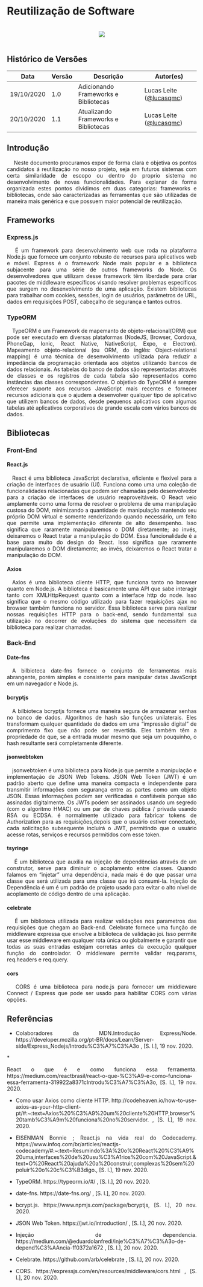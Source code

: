 # Reutilização de Software
<br>
<div style="display: flex; justify-content: center; align-items:center;">
    <img src="https://unbarqdsw.github.io/2020.1_G11_SYA/assets/gofs/pattern.png">
</div>
<br>

## **Histórico de Versões**
Data | Versão | Descrição | Autor(es) 
---- | ----------- | ------ | ---------
19/10/2020 | 1.0 | Adicionando Frameworks e Bibliotecas | Lucas Leite ([@lucasqmc](http://github.com/lucasqmc))
20/10/2020 | 1.1 | Atualizando Frameworks e Bibliotecas | Lucas Leite ([@lucasqmc](http://github.com/lucasqmc))


## **Introdução**

<p align="justify">&emsp; Neste documento procuramos expor de forma clara e objetiva os pontos candidatos á reutilização no nosso projeto, seja em futuros sistemas com certa similaridade de escopo ou dentro do proprio sistema no desenvolvimento de novas funcionalidades. Para explanar de forma organizada estes pontos dividimos em duas categorias: frameworks e bibliotecas, onde são caracterizadas as ferramentas que são utilizadas de maneira mais genérica e que possuem maior potencial de reutilização.  </p>


## **Frameworks**

### **Express.js**
<p align="justify">&emsp; É um framework para desenvolvimento web que roda na plataforma Node.js que fornece um conjunto robusto de recursos para aplicativos web e móvel. Express é o framework Node mais popular e a biblioteca subjacente para uma série de outros frameworks do Node. Os desenvolvedores que utilizam desse framework têm liberdade para criar pacotes de middleware específicos visando resolver problemas específicos que surgem no desenvolvimento de uma aplicação. Existem bibliotecas para trabalhar com cookies, sessões, login de usuários, parâmetros de URL, dados em requisições POST, cabeçalho de segurança e tantos outros. </p>

### **TypeORM**
<p align="justify">&emsp;TypeORM é um Framework de mapemanto de objeto-relacional(ORM) que pode ser executado em diversas plataformas (NodeJS, Browser, Cordova, PhoneGap, Ionic, React Native, NativeScript, Expo, e Electron). Mapeamento objeto-relacional (ou ORM, do inglês: Object-relational mapping) é uma técnica de desenvolvimento utilizada para reduzir a impedância da programação orientada aos objetos utilizando bancos de dados relacionais. As tabelas do banco de dados são representadas através de classes e os registros de cada tabela são representados como instâncias das classes correspondentes. O objetivo do TypeORM é sempre oferecer suporte aos recursos JavaScript mais recentes e fornecer recursos adicionais que o ajudem a desenvolver qualquer tipo de aplicativo que utilizem bancos de dados, desde pequenos aplicativos com algumas tabelas até aplicativos corporativos de grande escala com vários bancos de dados. </p>

## **Bibliotecas**
### **Front-End**

#### **React.js**
<p align="justify">&emsp;React é uma biblioteca JavaScript declarativa, eficiente e flexível para a criação de interfaces de usuário (UI). Funciona como uma uma coleção de funcionalidades relacionadas que podem ser chamadas pelo desenvolvedor para a criação de interfaces de usuário reaproveitáveis. O React veio amplamente como uma forma de resolver o problema de uma manipulação custosa do DOM, minimizando a quantidade de manipulação mantendo seu próprio DOM virtual e somente renderizando quando necessário, um feito que permite uma implementação diferente de alto desempenho. Isso significa que raramente manipularemos o DOM diretamente; ao invés, deixaremos o React tratar a manipulação do DOM. Essa funcionalidade é a base para muito do design do React. Isso significa que raramente manipularemos o DOM diretamente; ao invés, deixaremos o React tratar a manipulação do DOM. </p>

#### **Axios**
<p align="justify">&emsp;Axios é uma biblioteca cliente HTTP, que funciona tanto no browser quanto em Node.js. A biblioteca é basicamente uma API que sabe interagir tanto com XMLHttpRequest quanto com a interface http do node. Isso significa que o mesmo código utilizado para fazer requisições ajax no browser também funciona no servidor. Essa biblioteca serve para realizar nossas requisições HTTP para o back-end, sendo fundamental sua utilização no decorrer de evoluções do sistema que necessitem da biblioteca para realizar chamadas. </p>



### **Back-End**

#### **Date-fns**
<p align="justify">&emsp;A bilbioteca date-fns fornece o conjunto de ferramentas mais abrangente, porém simples e consistente para manipular datas JavaScript em um navegador e Node.js. </p>

#### **bcryptjs**
<p align="justify">&emsp;A bilbioteca bcryptjs fornece uma maneira segura  de armazenar senhas no banco de dados. Algoritmos de hash são funções unilaterais. Eles transformam qualquer quantidade de dados em uma “impressão digital” de comprimento fixo que não pode ser revertida. Eles também têm a propriedade de que, se a entrada mudar mesmo que seja um pouquinho, o hash resultante será completamente diferente.</p>

#### **jsonwebtoken**
<p align="justify">&emsp;jsonwebtoken é uma biblioteca para Node.js que permite a manipulação e implementação de JSON Web Tokens. JSON Web Token (JWT) é um padrão aberto que define uma maneira compacta e independente para transmitir informações com segurança entre as partes como um objeto JSON. Essas informações podem ser verificadas e confiáveis ​​porque são assinadas digitalmente. Os JWTs podem ser assinados usando um segredo (com o algoritmo HMAC) ou um par de chaves pública / privada usando RSA ou ECDSA. é normalmente utilizado para fabricar tokens de Authorization para as requisições,depois que o usuário estiver conectado, cada solicitação subsequente incluirá o JWT, permitindo que o usuário acesse rotas, serviços e recursos permitidos com esse token.</p>

#### **tsyringe**
<p align="justify">&emsp; É um biblioteca que auxilia na injeção de dependências através de um  construtor, serve para diminuir o acoplamento entre classes. Quando falamos em “injetar” uma dependência, nada mais é do que passar uma classe que será utilizada para uma classe que irá consumi-la. Injeção de Dependência é um é um padrão de projeto usado para evitar o alto nível de acoplamento de código dentro de uma aplicação.</p>

#### **celebrate**
<p align="justify">&emsp; É um biblioteca utilizada para realizar validações nos parametros das requisições que chegam ao Back-end. Celebrate fornece uma função de middleware expressa que envolve a biblioteca de validação joi. Isso permite usar esse middleware em qualquer rota única ou globalmente e garantir que todas as suas entradas estejam corretas antes da execução qualquer função do controlador. O middleware permite validar req.params, req.headers e req.query.</p>

#### **cors**
<p align="justify">&emsp; 
CORS é uma biblioteca para node.js para fornecer um middleware Connect / Express que pode ser usado para habilitar CORS com várias opções.</p>


## Referências
 * <p align="justify"> Colaboradores da MDN.Introdução Express/Node. https://developer.mozilla.org/pt-BR/docs/Learn/Server-side/Express_Nodejs/Introdu%C3%A7%C3%A3o   , [S. l.],  19 nov. 2020.
</p>
 * <p align="justify"> React o que é e como funciona essa ferramenta. https://medium.com/reactbrasil/react-o-que-%C3%A9-e-como-funciona-essa-ferramenta-319922a8371cIntrodu%C3%A7%C3%A3o, [S. l.],  19 nov. 2020.
</p>

 * <p align="justify">Como usar Axios como cliente HTTP. http://codeheaven.io/how-to-use-axios-as-your-http-client-pt/#:~:text=Axios%20%C3%A9%20um%20cliente%20HTTP,browser%20tamb%C3%A9m%20funciona%20no%20servidor. , [S. l.],  19 nov. 2020.
</p>

 * <p align="justify"> EISENMAN Bonnie ; React.js na vida real do Codecademy. https://www.infoq.com/br/articles/reactjs-codecademy/#:~:text=Resumindo%3A%20o%20React%20%C3%A9%20uma,interfaces%20de%20usu%C3%A1rios%20com%20JavaScript.&text=O%20React%20ajuda%20a%20construir,complexas%20sem%20poluir%20o%20c%C3%B3digo., [S. l.],  19 nov. 2020.
</p>

 * <p align="justify">  TypeORM. https://typeorm.io/#/ , [S. l.],  20 nov. 2020.
</p>

 * <p align="justify">  date-fns. https://date-fns.org/ , [S. l.],  20 nov. 2020.
</p>

 * <p align="justify">  bcrypt.js. https://www.npmjs.com/package/bcryptjs, [S. l.],  20 nov. 2020.
</p>

 * <p align="justify">  JSON Web Token. https://jwt.io/introduction/  , [S. l.],  20 nov. 2020.
</p>

 * <p align="justify">  Injeção de dependencia. https://medium.com/@eduardolanfredi/inje%C3%A7%C3%A3o-de-depend%C3%AAncia-ff0372a1672  , [S. l.],  20 nov. 2020.
</p>

 * <p align="justify">  Celebrate. https://github.com/arb/celebrate  , [S. l.],  20 nov. 2020.
</p>

 * <p align="justify">  CORS. https://expressjs.com/en/resources/middleware/cors.html  , [S. l.],  20 nov. 2020.
</p>






